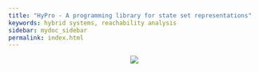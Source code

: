 ```yaml
---
title: "HyPro - A programming library for state set representations"
keywords: hybrid systems, reachability analysis
sidebar: mydoc_sidebar
permalink: index.html
---
```


<p align="center">
  <img src="{{"images/hypro_Logo.png"}}"/>
</p>
